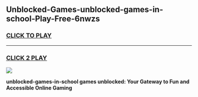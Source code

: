 
## Unblocked-Games-unblocked-games-in-school-Play-Free-6nwzs
<h3>
<a href="https://premium76.site?title=unblocked-games-in-school&ref=20A">CLICK TO PLAY</a></h3>
<hr>

<h3>
<a href="https://premium76.site?title=unblocked-games-in-school&ref=20A">CLICK 2 PLAY</a>
  
</h3>

<a href="https://premium76.site?title=unblocked-games-in-school&ref=20A"><img src="https://clearcache.store/games.png"></a>


**unblocked-games-in-school games unblocked: Your Gateway to Fun and Accessible Online Gaming**
